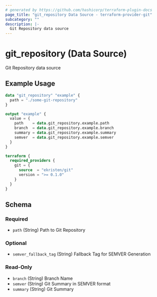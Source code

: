 ```yaml
---
# generated by https://github.com/hashicorp/terraform-plugin-docs
page_title: "git_repository Data Source - terraform-provider-git"
subcategory: ""
description: |-
  Git Repository data source
---
```


# git_repository (Data Source)

Git Repository data source

## Example Usage

```terraform
data "git_repository" "example" {
  path = "./some-git-repository"
}

output "example" {
  value = {
    path    = data.git_repository.example.path
    branch  = data.git_repository.example.branch
    summary = data.git_repository.example.summary
    semver  = data.git_repository.example.semver
  }
}

terraform {
  required_providers {
    git = {
      source  = "ekristen/git"
      version = ">= 0.1.0"
    }
  }
}
```

<!-- schema generated by tfplugindocs -->
## Schema

### Required

- `path` (String) Path to Git Repository

### Optional

- `semver_fallback_tag` (String) Fallback Tag for SEMVER Generation

### Read-Only

- `branch` (String) Branch Name
- `semver` (String) Git Summary in SEMVER format
- `summary` (String) Git Summary


